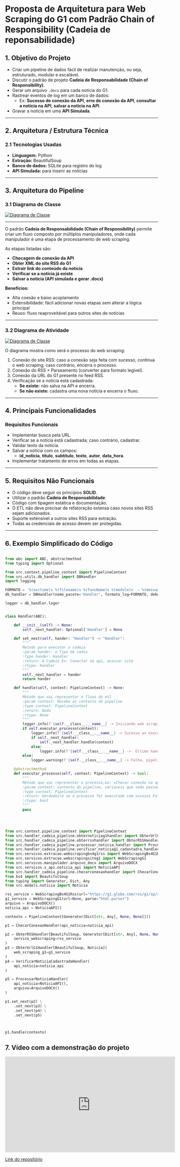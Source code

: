 # Proposta de Arquitetura para Web Scraping do G1 com Padrão Chain of Responsibility (Cadeia de reponsabilidade)


## 1. Objetivo do Projeto

- Criar um pipeline de dados fácil de realizar manutenção, ou seja, estruturado, modular e escalável.  
- Discutir o padrão de projeto **Cadeia de Responsabilidade (Chain of Responsibility)**.  
- Gerar um arquivo `.docx` para cada notícia do G1.  
- Rastrear eventos de log em um banco de dados:  
  - Ex: **Sucesso de conexão da API**, **erro de conexão da API**, **consultar a notícia na API**, **salvar a notícia na API**.  
- Gravar a notícia em uma **API Simulada**.  

---

## 2. Arquitetura / Estrutura Técnica

### 2.1 Tecnologias Usadas
- **Linguagem:** Python  
- **Extração:** BeautifulSoup  
- **Banco de dados:** SQLite para registro do log  
- **API Simulada:** para inserir as notícias  

---

## 3. Arquitetura do Pipeline

### 3.1 Diagrama de Classe
[![Diagrama de Classe](https://github.com/rodrigorocha1/web_scraping_g1/blob/master/diagramas/diagrama_de_classe.jpg?raw=true)](https://github.com/rodrigorocha1/web_scraping_g1/blob/master/diagramas/diagrama_de_classe.jpg?raw=true)

---

O padrão **Cadeia de Responsabilidade (Chain of Responsibility)** permite criar um fluxo composto por múltiplos manipuladores, onde cada manipulador é uma etapa de processamento de web scraping.  

As etapas listadas são:
- **Checagem de conexão da API**  
- **Obter XML do site RSS do G1**  
- **Extrair link do conteúdo da notícia**  
- **Verificar se a notícia já existe**  
- **Salvar a notícia (API simulada e gerar .docx)**  

**Benefícios:**
- Alta coesão e baixo acoplamento  
- Extensibilidade: fácil adicionar novas etapas sem alterar a lógica principal  
- Reuso: fluxo reaproveitável para outros sites de notícias  

---

### 3.2 Diagrama de Atividade
[![Diagrama de Classe](https://github.com/rodrigorocha1/web_scraping_g1/blob/master/diagramas/diagrama_de_atividade.jpg?raw=true)](https://github.com/rodrigorocha1/web_scraping_g1/blob/master/diagramas/diagrama_de_atividade.jpg?raw=true)

O diagrama mostra como será o processo do web scraping:  
1. Conexão do site RSS: caso a conexão seja feita com sucesso, continua o web scraping; caso contrário, encerra o processo.  
2. Conexão do RSS + Parseamento (converter para formato legível).  
3. Conexão da URL do G1 presente no feed RSS.  
4. Verificação se a notícia está cadastrada:  
   - **Se existe:** não salva na API e encerra.  
   - **Se não existe:** cadastra uma nova notícia e encerra o fluxo.  

---

## 4. Principais Funcionalidades

### Requisitos Funcionais
- Implementar busca pela URL.  
- Verificar se a notícia está cadastrada; caso contrário, cadastrar.  
- Validar texto da notícia.  
- Salvar a notícia com os campos:  
  - **id_noticia**, **título**, **subtítulo**, **texto**, **autor**, **data_hora**.  
- Implementar tratamento de erros em todas as etapas.  

---

## 5. Requisitos Não Funcionais
- O código deve seguir os princípios **SOLID**.  
- Utilizar o padrão **Cadeia de Responsabilidade**.  
- Código com tipagem estática e documentação.  
- O ETL não deve precisar de refatoração extensa caso novos sites RSS sejam adicionados.  
- Suporte extensível a outros sites RSS para extração.  
- Todas as credenciais de acesso devem ser protegidas.  

---

## 6. Exemplo Simplificado do Código

```python

from abc import ABC, abstractmethod
from typing import Optional

from src.context.pipeline_context import PipelineContext
from src.utils.db_handler import DBHandler
import logging

FORMATO = '%(asctime)s %(filename)s %(funcName)s %(module)s  - %(message)s'
db_handler = DBHandler(nome_pacote='Handler', formato_log=FORMATO, debug=logging.DEBUG)

logger = db_handler.loger


class Handler(ABC):

    def __init__(self) -> None:
        self._next_handler: Optional['Handler'] = None

    def set_next(self, hander: "Handler") -> "Handler":
        """
        Metodo para executar a cadeia
        :param hander: o Tipo de cadia
        :type hander: Handler
        :return: A Cadeia Ex: Conectar na api, acessar site
        :rtype: Handler
        """
        self._next_handler = hander
        return hander

    def handle(self, context: PipelineContext) -> None:
        """
        Método que vai representar o fluxo do etl
        :param context: Recebe os contexto do pipeline
        :type context: PipelineContext
        :return: Nada
        :rtype: None
        """
        logger.info(f'{self.__class__.__name__} -> Iniciando web scraping')
        if self.executar_processo(context):
            logger.info(f'{self.__class__.__name__} -> Sucesso ao executar')
            if self._next_handler:
                self._next_handler.handle(context)
            else:
                logger.info(f'{self.__class__.__name__} ->  Último handler da cadeia')
        else:
            logger.warning(f'{self.__class__.__name__} -> Falha, pipeline interrompido')

    @abstractmethod
    def executar_processo(self, context: PipelineContext) -> bool:
        """
        Método que vai representar o processo,ex: =Checar conexão na api
        :param context: contexto do pipeline, váriaveis que seão passadas
        :type context: PipelineContext
        :return: Verdadeiro se o processo for executado com sucesso Falso caso contrário
        :rtype: bool
        """
        pass




from src.context.pipeline_context import PipelineContext
from src.handler_cadeia_pipeline.obternoticiag1handler import ObterUrlG1Handler
from src.handler_cadeia_pipeline.obterrsshandler import ObterRSSHandler
from src.handler_cadeia_pipeline.processar_noticia_handler import ProcessarNoticiaHandler
from src.handler_cadeia_pipeline.verificar_noticiag1_cadastadra_handler import VerificarNoticiaCadastradaHandler
from src.servicos.extracao.webscrapingbs4g1rss import WebScrapingBs4G1Rss
from src.servicos.extracao.webscrapingsiteg1 import WebScrapingG1
from src.servicos.manipulador.arquivo_docx import ArquivoDOCX
from src.servicos.s_api.noticia_api import NoticiaAPI
from src.handler_cadeia_pipeline.checarconexaohandler import ChecarConexaoHandler
from bs4 import BeautifulSoup
from typing import Generator, Dict, Any
from src.models.noticia import Noticia

rss_service = WebScrapingBs4G1Rss(url="https://g1.globo.com/rss/g1/sp/ribeirao-preto-franca")
g1_service = WebScrapingG1(url=None, parse="html.parser")
arquivo = ArquivoDOCX()
noticia_api = NoticiaAPI()

contexto = PipelineContext[Generator[Dict[str, Any], None, None]]()

p1 = ChecarConexaoHandler(api_noticia=noticia_api)

p2 = ObterRSSHandler[BeautifulSoup, Generator[Dict[str, Any], None, None]](
    servico_webscraping=rss_service
)
p3 = ObterUrlG1Handler[BeautifulSoup, Noticia](
    web_scraping_g1=g1_service
)
p4 = VerificarNoticiaCadastradaHandler(
    api_noticia=noticia_api
)

p5 = ProcessarNoticiaHandler(
    api_noticia=NoticiaAPI(),
    arquivo=ArquivoDOCX()
)

p1.set_next(p2) \
    .set_next(p3) \
    .set_next(p4) \
    .set_next(p5)



p1.handle(contexto)

```




## 7. Vídeo com a demonstração do projeto 
<!-- [![Assistir ao vídeo de demonstração do projeto](https://img.shields.io/badge/🎬%20Assistir%20ao%20vídeo-FF0000?style=for-the-badge&logo=youtube&logoColor=white)](https://youtu.be/S-rt9kp7MdY)

<div style="text-align:center;"> -->
<div style="text-align:center;"> 
  <iframe width="560" height="315" 
    src="https://www.youtube.com/embed/S-rt9kp7MdY" 
    title="YouTube video player" 
    frameborder="0" 
    allow="accelerometer; autoplay; clipboard-write; encrypted-media; gyroscope; picture-in-picture; web-share" 
    allowfullscreen>
  </iframe>
</div>


[Link do reposítório](https://github.com/rodrigorocha1/web_scraping_g1)
